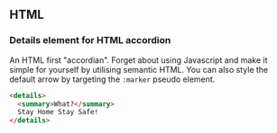 ## HTML

### Details element for HTML accordion

An HTML first "accordian". Forget about using Javascript and make it simple for yourself by utilising semantic HTML. You can also style the default arrow by targeting the `:marker` pseudo element.

```html
<details>
  <summary>What?</summary>
  Stay Home Stay Safe!
</details>
```
